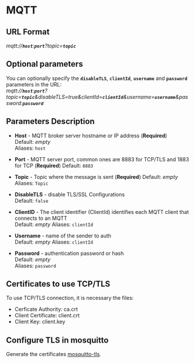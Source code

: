 # MQTT

## URL Format
*mqtt://__`host`__:__`port`__?topic=__`topic`__*

## Optional parameters

You can optionally specify the __`disableTLS`__, __`clientId`__, __`username`__ and __`password`__ parameters in the URL:  
*mqtt://__`host`__:__`port`__?topic=__`topic`__&disableTLS=true&clientId=__`clientId`__&username=__`username`__&password:__`password`__*

## Parameters Description

* __Host__ - MQTT broker server hostname or IP address  (**Required**)  
 Default: *empty*  
 Aliases: `host`  

* __Port__ - MQTT server port, common ones are 8883 for TCP/TLS and 1883 for TCP  (**Required**) 
 Default: `8883`


* __Topic__ - Topic where the message is sent (**Required**) 
 Default: *empty*  
 Aliases: `Topic`  

* __DisableTLS__ - disable TLS/SSL Configurations  
 Default: `false`

* __ClientID__ - The client identifier (ClientId) identifies each MQTT client that connects to an MQTT  
 Default: *empty*
 Aliases: `clientId`

* __Username__ - name of the sender to auth  
 Default: *empty*
 Aliases: `clientId`

* __Password__ - authentication password or hash  
 Default: *empty*  
 Aliases: `password`

## Certificates to use TCP/TLS

To use TCP/TLS connection, it is necessary the files:
- Cerficate Authority: ca.crt
- Client Certificate: client.crt
- Client Key: client.key


## Configure TLS in mosquitto

Generate the certificates [mosquitto-tls](https://mosquitto.org/man/mosquitto-tls-7.html).
